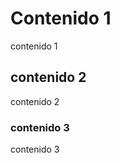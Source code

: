 <!-- <__NODE__>

<--
id: 01
description: 1111
dsa: meta
-->
# Contenido 1
contenido 1

<!-- </__NODE__> -->


<!-- <__NODE__>

<--
id: 02
description: 2222
-->
## contenido 2
contenido 2

<!-- </__NODE__> -->


<!-- <__NODE__>

<--
id: 03
description: "fasdf"
-->
### contenido 3
contenido 3

<!-- </__NODE__> -->